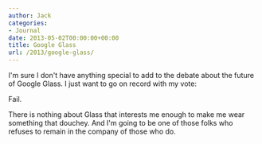 ```yaml
---
author: Jack
categories:
- Journal
date: 2013-05-02T00:00:00+00:00
title: Google Glass
url: /2013/google-glass/
---
```


I'm sure I don't have anything special to add to the debate about the future of Google Glass. I just want to go on record with my vote:

Fail.

There is nothing about Glass that interests me enough to make me wear something that douchey. And I'm going to be one of those folks who refuses to remain in the company of those who do.